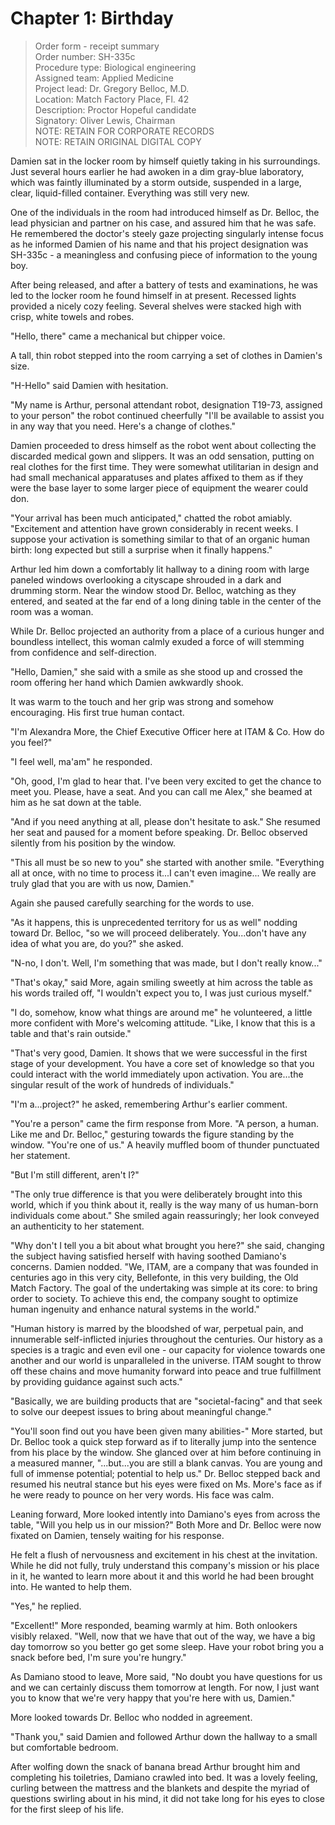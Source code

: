 # Chapter 1: Birthday

> Order form - receipt summary  
> Order number: SH-335c  
> Procedure type: Biological engineering  
> Assigned team: Applied Medicine  
> Project lead: Dr. Gregory Belloc, M.D.  
> Location: Match Factory Place, Fl. 42  
> Description: Proctor Hopeful candidate  
> Signatory: Oliver Lewis, Chairman  
> NOTE: RETAIN FOR CORPORATE RECORDS  
> NOTE: RETAIN ORIGINAL DIGITAL COPY

Damien sat in the locker room by himself quietly taking in his surroundings. Just several hours earlier he had awoken in a dim gray-blue laboratory, which was faintly illuminated by a storm outside, suspended in a large, clear, liquid-filled container. Everything was still very new.

One of the individuals in the room had introduced himself as Dr. Belloc, the lead physician and partner on his case, and assured him that he was safe. He remembered the doctor's steely gaze projecting singularly intense focus as he informed Damien of his name and that his project designation was SH-335c - a meaningless and confusing piece of information to the young boy.

After being released, and after a battery of tests and examinations, he was led to the locker room he found himself in at present. Recessed lights provided a nicely cozy feeling. Several shelves were stacked high with crisp, white towels and robes.

"Hello, there" came a mechanical but chipper voice.

A tall, thin robot stepped into the room carrying a set of clothes in Damien's size.

"H-Hello" said Damien with hesitation.

"My name is Arthur, personal attendant robot, designation T19-73, assigned to your person" the robot continued cheerfully "I'll be available to assist you in any way that you need. Here's a change of clothes."

Damien proceeded to dress himself as the robot went about collecting the discarded medical gown and slippers. It was an odd sensation, putting on real clothes for the first time. They were somewhat utilitarian in design and had small mechanical apparatuses and plates affixed to them as if they were the base layer to some larger piece of equipment the wearer could don.

"Your arrival has been much anticipated," chatted the robot amiably. "Excitement and attention have grown considerably in recent weeks. I suppose your activation is something similar to that of an organic human birth: long expected but still a surprise when it finally happens."

Arthur led him down a comfortably lit hallway to a dining room with large paneled windows overlooking a cityscape shrouded in a dark and drumming storm. Near the window stood Dr. Belloc, watching as they entered, and seated at the far end of a long dining table in the center of the room was a woman.

While Dr. Belloc projected an authority from a place of a curious hunger and boundless intellect, this woman calmly exuded a force of will stemming from confidence and self-direction.

"Hello, Damien," she said with a smile as she stood up and crossed the room offering her hand which Damien awkwardly shook.

It was warm to the touch and her grip was strong and somehow encouraging. His first true human contact.

"I'm Alexandra More, the Chief Executive Officer here at ITAM & Co. How do you feel?"

"I feel well, ma'am" he responded.

"Oh, good, I'm glad to hear that. I've been very excited to get the chance to meet you. Please, have a seat. And you can call me Alex," she beamed at him as he sat down at the table.

"And if you need anything at all, please don't hesitate to ask." She resumed her seat and paused for a moment before speaking. Dr. Belloc observed silently from his position by the window.

"This all must be so new to you" she started with another smile. "Everything all at once, with no time to process it...I can't even imagine... We really are truly glad that you are with us now, Damien."

Again she paused carefully searching for the words to use.

"As it happens, this is unprecedented territory for us as well" nodding toward Dr. Belloc, "so we will proceed deliberately. You...don't have any idea of what you are, do you?" she asked.

"N-no, I don't. Well, I'm something that was made, but I don't really know..."

"That's okay," said More, again smiling sweetly at him across the table as his words trailed off, "I wouldn't expect you to, I was just curious myself."

"I do, somehow, know what things are around me" he volunteered, a little more confident with More's welcoming attitude. "Like, I know that this is a table and that's rain outside."

"That's very good, Damien. It shows that we were successful in the first stage of your development. You have a core set of knowledge so that you could interact with the world immediately upon activation. You are...the singular result of the work of hundreds of individuals."

"I'm a...project?" he asked, remembering Arthur's earlier comment.

"You're a person" came the firm response from More. "A person, a human. Like me and Dr. Belloc," gesturing towards the figure standing by the window. "You're one of us." A heavily muffled boom of thunder punctuated her statement.

"But I'm still different, aren't I?"

"The only true difference is that you were deliberately brought into this world, which if you think about it, really is the way many of us human-born individuals come about." She smiled again reassuringly; her look conveyed an authenticity to her statement.

"Why don't I tell you a bit about what brought you here?" she said, changing the subject having satisfied herself with having soothed Damiano's concerns. Damien nodded. "We, ITAM, are a company that was founded in centuries ago in this very city, Bellefonte, in this very building, the Old Match Factory. The goal of the undertaking was simple at its core: to bring order to society. To achieve this end, the company sought to optimize human ingenuity and enhance natural systems in the world."

"Human history is marred by the bloodshed of war, perpetual pain, and innumerable self-inflicted injuries throughout the centuries. Our history as a species is a tragic and even evil one - our capacity for violence towards one another and our world is unparalleled in the universe. ITAM sought to throw off these chains and move humanity forward into peace and true fulfillment by providing guidance against such acts."

"Basically, we are building products that are "societal-facing" and that seek to solve our deepest issues to bring about meaningful change."

"You'll soon find out you have been given many abilities-" More started, but Dr. Belloc took a quick step forward as if to literally jump into the sentence from his place by the window. She glanced over at him before continuing in a measured manner, "...but...you are still a blank canvas. You are young and full of immense potential; potential to help us." Dr. Belloc stepped back and resumed his neutral stance but his eyes were fixed on Ms. More's face as if he were ready to pounce on her very words. His face was calm.

Leaning forward, More looked intently into Damiano's eyes from across the table, "Will you help us in our mission?" Both More and Dr. Belloc were now fixated on Damien, tensely waiting for his response.

He felt a flush of nervousness and excitement in his chest at the invitation. While he did not fully, truly understand this company's mission or his place in it, he wanted to learn more about it and this world he had been brought into. He wanted to help them.

"Yes," he replied.

"Excellent!" More responded, beaming warmly at him. Both onlookers visibly relaxed. "Well, now that we have that out of the way, we have a big day tomorrow so you better go get some sleep. Have your robot bring you a snack before bed, I'm sure you're hungry."

As Damiano stood to leave, More said, "No doubt you have questions for us and we can certainly discuss them tomorrow at length. For now, I just want you to know that we're very happy that you're here with us, Damien."

More looked towards Dr. Belloc who nodded in agreement.

"Thank you," said Damien and followed Arthur down the hallway to a small but comfortable bedroom.

After wolfing down the snack of banana bread Arthur brought him and completing his toiletries, Damiano crawled into bed. It was a lovely feeling, curling between the mattress and the blankets and despite the myriad of questions swirling about in his mind, it did not take long for his eyes to close for the first sleep of his life.

